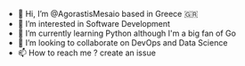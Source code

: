 - 👋 Hi, I’m @AgorastisMesaio based in Greece 🇬🇷
- 👀 I’m interested in Software Development
- 🌱 I’m currently learning Python although I'm a big fan of Go
- 💞️ I’m looking to collaborate on DevOps and Data Science
- 📫 How to reach me ? create an issue

<!---
AgorastisMesaio/AgorastisMesaio is a ✨ special ✨ repository because its `README.md` (this file) appears on your GitHub profile.
You can click the Preview link to take a look at your changes.
--->
